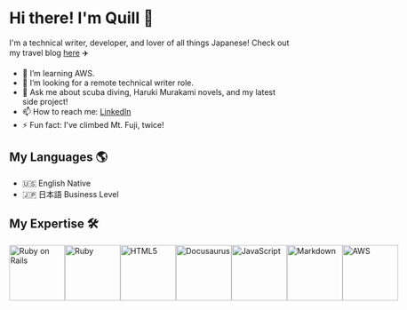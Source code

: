 # Hi there! I'm Quill 👋

   I'm a technical writer, developer, and lover of all things Japanese! 
   Check out my travel blog [here](https://yamanashiamerican.wordpress.com/) :airplane:


- 🌱 I’m learning AWS.
- 🤔 I’m looking for a remote technical writer role.
- 💬 Ask me about scuba diving, Haruki Murakami novels, and my latest side project!
- 📫 How to reach me: [LinkedIn](https://www.linkedin.com/in/quilleran-cronwall/)
- ⚡ Fun fact: I've climbed Mt. Fuji, twice!

## My Languages :earth_americas:

- :us: English Native
- :jp: 日本語 Business Level

## My Expertise :hammer_and_wrench:

<div style="display: flex; justify-content: space-between; align-items: center;">

  <img src="https://upload.wikimedia.org/wikipedia/commons/6/62/Ruby_On_Rails_Logo.svg" alt="Ruby on Rails" width="100" height="100"/>

  <img src="https://upload.wikimedia.org/wikipedia/commons/7/73/Ruby_logo.svg" alt="Ruby" width="100" height="100"/>

  <img src="https://upload.wikimedia.org/wikipedia/commons/6/61/HTML5_logo_and_wordmark.svg" alt="HTML5" width="100" height="100"/>

  <img src="https://docusaurus.io/img/docusaurus.svg" alt="Docusaurus" width="100" height="100"/>

  <img src="https://upload.wikimedia.org/wikipedia/commons/6/6a/JavaScript-logo.png" alt="JavaScript" width="100" height="100"/>

  <img src="https://upload.wikimedia.org/wikipedia/commons/4/48/Markdown-mark.svg" alt="Markdown" width="100" height="100"/>

  <img src="https://upload.wikimedia.org/wikipedia/commons/9/93/Amazon_Web_Services_Logo.svg" alt="AWS" width="100" height="100"/>

</div>

